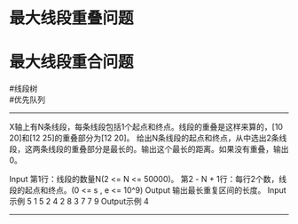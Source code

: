 # 最大线段重叠问题
# 最大线段重合问题

#线段树  
#优先队列 



---

X轴上有N条线段，每条线段包括1个起点和终点。线段的重叠是这样来算的，[10 20]和[12 25]的重叠部分为[12 20]。
给出N条线段的起点和终点，从中选出2条线段，这两条线段的重叠部分是最长的。输出这个最长的距离。如果没有重叠，输出0。
 
Input
第1行：线段的数量N(2 <= N <= 50000)。
第2 - N + 1行：每行2个数，线段的起点和终点。(0 <= s , e <= 10^9)
Output
输出最长重复区间的长度。
Input示例
5
1 5
2 4
2 8
3 7
7 9
Output示例
4

---
